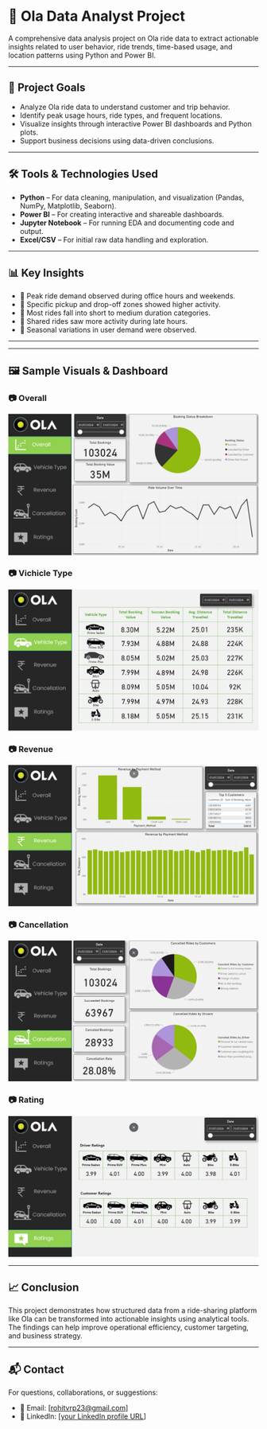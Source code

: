 # 🚕 Ola Data Analyst Project

A comprehensive data analysis project on Ola ride data to extract actionable insights related to user behavior, ride trends, time-based usage, and location patterns using Python and Power BI.

---

## 📌 Project Goals

- Analyze Ola ride data to understand customer and trip behavior.
- Identify peak usage hours, ride types, and frequent locations.
- Visualize insights through interactive Power BI dashboards and Python plots.
- Support business decisions using data-driven conclusions.

---

## 🛠️ Tools & Technologies Used

- **Python** – For data cleaning, manipulation, and visualization (Pandas, NumPy, Matplotlib, Seaborn).
- **Power BI** – For creating interactive and shareable dashboards.
- **Jupyter Notebook** – For running EDA and documenting code and output.
- **Excel/CSV** – For initial raw data handling and exploration.

---

## 📊 Key Insights

- 🔹 Peak ride demand observed during office hours and weekends.
- 🔹 Specific pickup and drop-off zones showed higher activity.
- 🔹 Most rides fall into short to medium duration categories.
- 🔹 Shared rides saw more activity during late hours.
- 🔹 Seasonal variations in user demand were observed.

---

---

## 🖼️ Sample Visuals & Dashboard

### 📷 Overall
![Ride Demand Over Time](https://github.com/RohitPhatangare23/Ola_DataAnalyst/blob/master/DashBoard_Images/Overall.png)

### 📷 Vichicle Type
![Pickup Locations](https://github.com/RohitPhatangare23/Ola_DataAnalyst/blob/master/DashBoard_Images/Vehicle_type.png)

### 📷 Revenue
![Ride Duration](https://github.com/RohitPhatangare23/Ola_DataAnalyst/blob/master/DashBoard_Images/Revenue.png)

### 📷 Cancellation
![Dashboard Overview](https://github.com/RohitPhatangare23/Ola_DataAnalyst/blob/master/DashBoard_Images/Cancellation.png)

### 📷 Rating
![Ride Types](https://github.com/RohitPhatangare23/Ola_DataAnalyst/blob/master/DashBoard_Images/Rating.png)

---

## 📈 Conclusion

This project demonstrates how structured data from a ride-sharing platform like Ola can be transformed into actionable insights using analytical tools. The findings can help improve operational efficiency, customer targeting, and business strategy.

---

## 📬 Contact

For questions, collaborations, or suggestions:

- 📧 Email: [rohitvrp23@gmail.com]
- 💼 LinkedIn: [[your LinkedIn profile URL](https://www.linkedin.com/in/rohit-phatangare-769140208/)]


